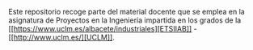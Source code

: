 Este repositorio recoge parte del material docente que se emplea en la asignatura de Proyectos en la Ingeniería impartida en los grados de la [[https://www.uclm.es/albacete/industriales][ETSIIAB]] - [[http://www.uclm.es/][UCLM]].
